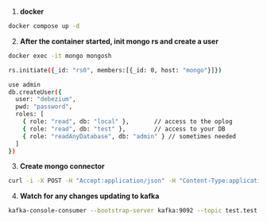 1. **docker**
```bash
docker compose up -d
```
2. **After the container started, init mongo rs and create a user**

```bash
docker exec -it mongo mongosh
```

```bash
rs.initiate({_id: "rs0", members:[{_id: 0, host: "mongo"}]})
```

```bash
use admin
db.createUser({
  user: "debezium",
  pwd: "password",
  roles: [
    { role: "read", db: "local" },       // access to the oplog
    { role: "read", db: "test" },        // access to your DB
    { role: "readAnyDatabase", db: "admin" } // sometimes needed
  ]
})
```

3. **Create mongo connector**
```bash
curl -i -X POST -H "Accept:application/json" -H "Content-Type:application/json" localhost:8083/connectors/ --data "@connectors/mongo_config.json"
```

4. **Watch for any changes updating to kafka**
```bash
kafka-console-consumer --bootstrap-server kafka:9092 --topic test.test.products --from-beginning
```